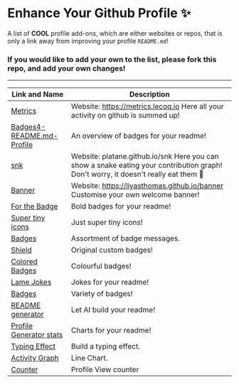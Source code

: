# Enhance Your Github Profile ✨

A list of **COOL** profile add-ons, which are either websites or repos, that is only a link away from improving your profile `README.md`!

### If you would like to add your own to the list, please fork this repo, and add your own changes!

-------------

| Link and Name | Description |
| ------------- | ----------- |
| [Metrics](https://github.com/lowlighter/metrics) | Website: https://metrics.lecoq.io Here all your activity on github is summed up! |
| [Badges4-README.md-Profile](https://github.com/alexandresanlim/Badges4-README.md-Profile) | An overview of badges for your readme! |
| [snk](https://github.com/Platane/snk) | Website: platane.github.io/snk Here you can show a snake eating your contribution graph! Don't worry, it doesn't really eat them 🤣 |
| [Banner](https://github.com/liyasthomas/banner) | Website: https://liyasthomas.github.io/banner Customise your own welcome banner! |
| [For the Badge](https://github.com/BraveUX/for-the-badge) | Bold badges for your readme! |
| [Super tiny icons](https://github.com/edent/SuperTinyIcons) | Just super tiny icons! |
| [Badges](https://github.com/Naereen/badges) | Assortment of badge messages. |
| [Shield](https://github.com/badges/shields) | Original custom badges! |
| [Colored Badges](https://github.com/MikeCodesDotNET/ColoredBadges) | Colourful badges! |
| [Lame Jokes](https://github.com/varshitha1707/Lame-Joke-Generator) | Jokes for your readme! |
| [Badges](https://github.com/boennemann/badges) | Variety of badges! |
| [README generator](https://github.com/rahuldkjain/github-profile-readme-generator) | Let AI build your readme! |
| [Profile Generator stats](https://github.com/tipsy/profile-summary-for-github) | Charts for your readme! |
| [Typing Effect](https://github.com/DenverCoder1/readme-typing-svg) | Build a typing effect. |
| [Activity Graph](https://github.com/Ashutosh00710/github-readme-activity-graph) | Line Chart. |
| [Counter](https://github.com/antonkomarev/github-profile-views-counter) | Profile View counter |